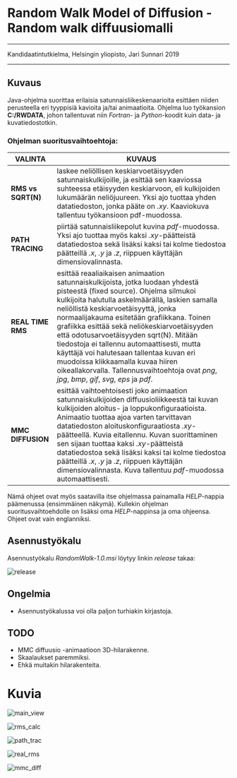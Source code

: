 # Random Walk Model of Diffusion - Random walk diffuusiomalli

********************************************************************************

Kandidaatintutkielma,
Helsingin yliopisto,
Jari Sunnari 2019

********************************************************************************

## Kuvaus

Java-ohjelma suorittaa erilaisia satunnaisliikeskenaarioita esittäen niiden perusteella eri tyyppisiä kavioita ja/tai animaatioita.
Ohjelma luo työkansion **C:/RWDATA**, johon tallentuvat niin *Fortran*- ja *Python*-koodit kuin data- ja kuvatiedostotkin.

### Ohjelman suoritusvaihtoehtoja:

 VALINTA | KUVAUS 
---------|---------
 **RMS vs SQRT(N)** | laskee neliöllisen keskiarvoetäisyyden satunnaiskulkijoille, ja esittää sen kaaviossa suhteessa etäisyyden keskiarvoon, eli kulkijoiden lukumäärän neliöjuureen. Yksi ajo tuottaa yhden datatiedoston, jonka pääte on *.xy*. Kaaviokuva tallentuu työkansioon pdf-muodossa.
 **PATH TRACING**   | piirtää satunnaisliikepolut kuvina *pdf*-muodossa. Yksi ajo tuottaa myös kaksi *.xy*-päätteistä datatiedostoa sekä lisäksi kaksi tai kolme tiedostoa päätteillä *.x*, *.y* ja *.z*, riippuen käyttäjän dimensiovalinnasta.
 **REAL TIME RMS**  | esittää reaaliaikaisen animaation satunnaiskulkijoista, jotka luodaan yhdestä pisteestä (fixed source). Ohjelma silmukoi kulkijoita halutulla askelmäärällä, laskien samalla neliöllistä keskiarvoetäisyyttä, jonka normaalijakauma esitetään grafiikkana. Toinen grafiikka esittää sekä neliökeskiarvoetäisyyden että odotusarvoetäisyyden sqrt(N). Mitään tiedostoja ei tallennu automaattisesti, mutta käyttäjä voi halutesaan tallentaa kuvan eri muodoissa klikkaamalla kuvaa hiiren oikeallakorvalla. Tallennusvaihtoehtoja ovat *png*, *jpg*, *bmp*, *gif*, *svg*, *eps* ja *pdf*.
 **MMC DIFFUSION**  | esittää vaihtoehtoisesti joko animaation satunnaiskulkijoiden diffuusioliikkeestä tai kuvan kulkijoiden aloitus- ja loppukonfiguraatioista. Animaatio tuottaa ajoa varten tarvittavan datatiedoston aloituskonfiguraatiosta *.xy*-päätteellä. Kuvia eitallennu. Kuvan suorittaminen sen sijaan tuottaa kaksi *.xy*-päätteistä datatiedostoa sekä lisäksi kaksi tai kolme tiedostoa päätteillä *.x*, *.y* ja *.z*, riippuen käyttäjän dimensiovalinnasta. Kuva tallentuu *pdf*-muodossa automaattisesti.

Nämä ohjeet ovat myös saatavilla itse ohjelmassa painamalla *HELP*-nappia päämenussa (ensimmäinen näkymä). Kullekin ohjelman suoritusvaihtoehdolle on lisäksi oma *HELP*-nappinsa ja oma ohjeensa. Ohjeet ovat vain englanniksi.

## Asennustyökalu

Asennustyökalu *RandomWalk-1.0.msi* löytyy linkin *release* takaa:

![release](https://user-images.githubusercontent.com/46410240/63167309-952e0200-c039-11e9-9d65-571ce3170085.png)

## Ongelmia

* Asennustyökalussa voi olla paljon turhiakin kirjastoja.

## TODO

* MMC diffuusio -animaatioon 3D-hilarakenne.
* Skaalaukset paremmiksi.
* Ehkä muitakin hilarakenteita.

# Kuvia

![main_view](https://user-images.githubusercontent.com/46410240/62991754-956fa700-be59-11e9-8d28-224e2acffe00.png)

![rms_calc](https://user-images.githubusercontent.com/46410240/62991788-ba641a00-be59-11e9-92d6-d47989631952.png)

![path_trac](https://user-images.githubusercontent.com/46410240/62991794-c0f29180-be59-11e9-8424-9cd9abd8bc4c.png)

![real_rms](https://user-images.githubusercontent.com/46410240/62991808-ca7bf980-be59-11e9-9253-d177dc285eac.png)

![mmc_diff](https://user-images.githubusercontent.com/46410240/62991812-cea81700-be59-11e9-9726-770193265ce8.png)

